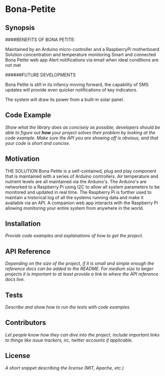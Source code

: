 # Bona-Petite

## Synopsis

####BENEFITS OF BONA PETITE:

Maintained by an Arduino micro-controller and a RaspberryPi motherboard
Solution concentration and temperature monitoring
Smart and connected Bona Petite web app
Alert notifications via email when ideal conditions are not met

######FUTURE DEVELOPMENTS

Bona Petite is still in its infancy moving forward, the capability of SMS updates will provide even quicker notifications of key indicators.


The system will draw its power from a built-in solar panel.


## Code Example

*Show what the library does as concisely as possible, developers should be able to figure out **how** your project solves their problem by looking at the code example. Make sure the API you are showing off is obvious, and that your code is short and concise.*


## Motivation

THE SOLUTION
Bona Petite is a self-contained, plug and play component that is maintained with a series of Arduino controllers. Air temperature and nutrient levels are all maintained via the Arduino's. The Arduino's are networked to a Raspberry Pi using I2C to allow all system parameters to be monitored and updated in real time. The Raspberry Pi is further used to maintain a historical log of all the systems running data and make it available via an API. A companion web app interacts with the Raspberry Pi allowing monitoring your entire system from anywhere in the world.


## Installation

*Provide code examples and explanations of how to get the project.*

## API Reference

*Depending on the size of the project, if it is small and simple enough the reference docs can be added to the README. For medium size to larger projects it is important to at least provide a link to where the API reference docs live.*

## Tests

*Describe and show how to run the tests with code examples.*

## Contributors

*Let people know how they can dive into the project, include important links to things like issue trackers, irc, twitter accounts if applicable.*

## License

*A short snippet describing the license (MIT, Apache, etc.)*
